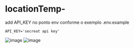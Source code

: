 # locationTemp-


add API_KEY no ponto env conforme o exemplo .env.example
```
API_KEY='secreat api key'
```

![image](https://user-images.githubusercontent.com/53712358/166613347-65dc4e38-c6be-48a1-b228-f5df696d9932.png)
![image](https://user-images.githubusercontent.com/53712358/166613370-812f30a7-cf81-4349-85ad-5b14c0195f2c.png)
